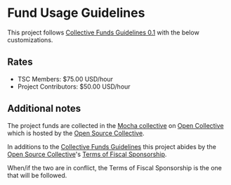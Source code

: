 # Fund Usage Guidelines

This project follows [Collective Funds Guidelines 0.1](https://github.com/collective-funds/guidelines) with the below customizations.

## Rates

* TSC Members: $75.00 USD/hour
* Project Contributors: $50.00 USD/hour

## Additional notes

The project funds are collected in the [Mocha collective](https://opencollective.com/mochajs) on [Open Collective](https://opencollective.com/) which is hosted by the [Open Source Collective](https://oscollective.org/).

In additions to the [Collective Funds Guidelines](https://github.com/collective-funds/guidelines) this project abides by the [Open Source Collective](https://oscollective.org/)'s [Terms of Fiscal Sponsorship](https://docs.oscollective.org/getting-started/terms-of-fiscal-sponsorship).

When/if the two are in conflict, the Terms of Fiscal Sponsorship is the one that will be followed.
